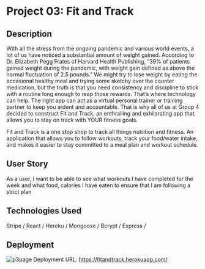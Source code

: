 # Project 03: Fit and Track

## Description

With all the stress from the ongoing pandemic and various world events, a lot of us have noticed a substantial amount of weight gained. According to Dr. Elizabeth Pegg Frates of Harvard Health Publishing, “39% of patients gained weight during the pandemic, with weight gain defined as above the normal fluctuation of 2.5 pounds.” 
We might try to lose weight by eating the occasional healthy meal and trying some sketchy over the counter medication, but the truth is that you need consistency and discipline to stick with a routine long enough to reap those rewards. That’s where technology can help. The right app can act as a virtual personal trainer or training partner to keep you ardent and accountable. That is why all of us at Group 4 decided to construct Fit and Track, an enthralling and exhilarating app that allows you to stay on track with YOUR fitness goals. 

Fit and Track is a one stop shop to track all things nutrition and fitness. An application that allows you to follow workouts, track your food/water intake, and makes it easier to stay committed to a meal plan and workout schedule.

## User Story

As a user, I want to be able to see what workouts I have completed for the week and what food, calories I have eaten to ensure that I am following a strict plan

## Technologies Used

Stripe / 
React /
Heroku /
Mongoose /
Bcrypt /
Express /

## Deployment

![p3page](https://user-images.githubusercontent.com/100245563/182756290-a9c117c9-b794-412b-9774-847b7acbc273.png)
Deployment URL: https://fitandtrack.herokuapp.com/
